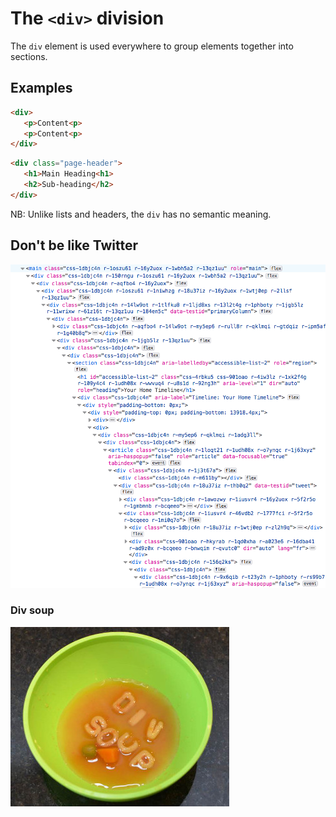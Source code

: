 # The `<div>` division

The `div` element is used everywhere to group elements together into sections.

## Examples

```html
<div>
   <p>Content<p>
   <p>Content<p>
</div>
```

```html
<div class="page-header">
   <h1>Main Heading<h1>
   <h2>Sub-heading</h2>
</div>
```

NB: Unlike lists and headers, the `div` has no semantic meaning.


## Don't be like Twitter
![Twitter div soup](images/twitter-div-soup.png)

### Div soup
![Actual div soup](images/div-soup.jpg)

